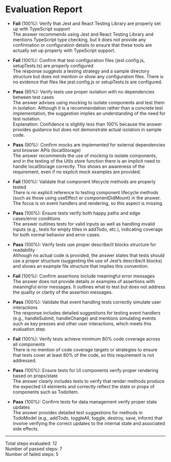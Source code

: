 # Evaluation Report

- **Fail** (100%): Verify that Jest and React Testing Library are properly set up with TypeScript support  
  The answer recommends using Jest and React Testing Library and mentions TypeScript type checking, but it does not provide any confirmation or configuration details to ensure that these tools are actually set up properly with TypeScript support.

- **Fail** (100%): Confirm that test configuration files (jest.config.js, setupTests.ts) are properly configured  
  The response suggests a testing strategy and a sample directory structure but does not mention or show any configuration files. There is no evidence that files like jest.config.js or setupTests.ts are configured.

- **Pass** (85%): Verify tests use proper isolation with no dependencies between test cases  
  The answer advises using mocking to isolate components and test them in isolation. Although it is a recommendation rather than a concrete test implementation, the suggestion implies an understanding of the need for test isolation.  
  Explanation: Confidence is slightly less than 100% because the answer provides guidance but does not demonstrate actual isolation in sample code.

- **Pass** (90%): Confirm mocks are implemented for external dependencies and browser APIs (localStorage)  
  The answer recommends the use of mocking to isolate components, and in the testing of the Utils store function there is an implicit need to handle localStorage correctly. This shows an awareness of the requirement, even if no explicit mock examples are provided.

- **Fail** (100%): Validate that component lifecycle methods are properly tested  
  There is no explicit reference to testing component lifecycle methods (such as those using useEffect or componentDidMount) in the answer. The focus is on event handlers and rendering, so this aspect is missing.

- **Pass** (100%): Ensure tests verify both happy paths and edge cases/error conditions  
  The answer outlines tests for valid inputs as well as handling invalid inputs (e.g., tests for empty titles in addTodo, etc.), indicating coverage for both normal behavior and error cases.

- **Pass** (100%): Verify tests use proper describe/it blocks structure for readability  
  Although no actual code is provided, the answer states that tests should use a proper structure (suggesting the use of Jest’s describe/it blocks) and shows an example file structure that implies this convention.

- **Fail** (100%): Confirm assertions include meaningful error messages  
  The answer does not provide details or examples of assertions with meaningful error messages. It outlines what to test but does not address the quality or clarity of the assertion messages.

- **Pass** (100%): Validate that event handling tests correctly simulate user interactions  
  The response includes detailed suggestions for testing event handlers (e.g., handleSubmit, handleChange) and mentions simulating events such as key presses and other user interactions, which meets this evaluation step.

- **Fail** (100%): Verify tests achieve minimum 80% code coverage across all components  
  There is no mention of code coverage targets or strategies to ensure that tests cover at least 80% of the code, so this requirement is not addressed.

- **Pass** (100%): Ensure tests for UI components verify proper rendering based on props/state  
  The answer clearly includes tests to verify that render methods produce the expected UI elements and correctly reflect the state or props of components such as TodoItem.

- **Pass** (100%): Confirm tests for data management verify proper state updates  
  The answer provides detailed test suggestions for methods in TodoModel (e.g., addTodo, toggleAll, toggle, destroy, save, inform) that involve verifying the correct updates to the internal state and associated side effects.

---

Total steps evaluated: 12  
Number of passed steps: 7  
Number of failed steps: 5